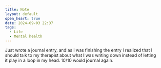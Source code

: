 ```yaml
---
title: Note
layout: default
open_heart: true
date: 2024-09-03 22:37
tags:
  - Life
  - Mental health
---
```


Just wrote a journal entry, and as I was finishing the entry I realized that I should talk to my therapist about what I was writing down instead of letting it play in a loop in my head. 10/10 would journal again.
